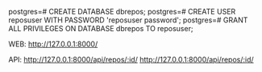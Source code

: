 postgres=# CREATE DATABASE dbrepos;
postgres=# CREATE USER reposuser WITH PASSWORD 'reposuser password';
postgres=# GRANT ALL PRIVILEGES ON DATABASE dbrepos TO reposuser;




WEB:
http://127.0.0.1:8000/

API:
http://127.0.0.1:8000/api/repos/:id/
http://127.0.0.1:8000/api/repos/:id/